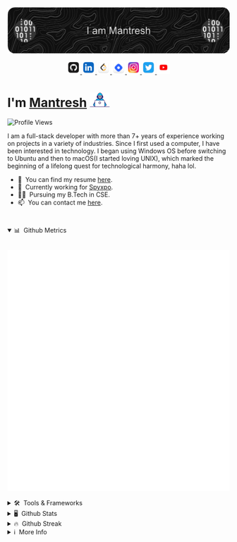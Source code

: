 [![Header](./images/header.png "Header")](https://www.mantreshkhurana.com/)

<p align="center">

<a href="https://github.com/mantreshkhurana" target="_blank">
    <img src="./images/logos/github.png" height="30px">
</a>
<a href="https://www.linkedin.com/in/mantreshkhurana" target="_blank">
    <img src="./images/logos/linkedin.png" height="30px">
</a>
<a href="https://www.leetcode.com/mantreshkhurana" target="_blank">
    <img src="./images/logos/leetcode.png" height="30px">
</a>
<a href="https://hashnode.mantreshkhurana.com" target="_blank">
    <img src="./images/logos/hashnode.png" height="30px">
</a>
<a href="https://www.instagram.com/mantreshkhurana" target="_blank">
    <img src="./images/logos/ig.png" height="30px">
</a>
<a href="https://www.twitter.com/mantreshkhurana" target="_blank">
    <img src="./images/logos/twitter.png" height="30px">
</a>
<a href="https://www.youtube.com/@mantreshkhurana" target="_blank">
    <img src="./images/logos/youtube.png" height="30px">
</a>

</p>

# I'm [Mantresh](https://www.mantreshkhurana.com) <img src="./images/typing.gif" width="45px"> 

![Profile Views](https://komarev.com/ghpvc/?username=mantreshkhurana&label=Profile%20views&color=0e75b6&style=flat)

I am a full-stack developer with more than 7+ years of experience working on projects in a variety of industries. Since I first used a computer, I have been interested in technology. I began using Windows OS before switching to Ubuntu and then to macOS(I started loving UNIX), which marked the beginning of a lifelong quest for technological harmony, haha lol.

- 📝 &nbsp;You can find my resume [here](https://www.mantreshkhurana.com/resume).
- 🔭 &nbsp;Currently working for [Spyxpo](https://www.spyxpo.com).
- 👨‍🎓 &nbsp;Pursuing my B.Tech in CSE.
- 📫 &nbsp;You can contact me [here](https://www.mantreshkhurana.com/contact).

#

<details open>

<summary>📊 &nbsp;Github Metrics</summary>

<br>

![Metrics](github-metrics.svg)

</details>

<details>

<summary>🛠️ &nbsp;Tools & Frameworks</summary>

<br>

![Tools](https://skillicons.dev/icons?i=flutter,dart,go,kotlin,swift,html,c,python,cpp,rust,blender,github,tensorflow,git,aws,golang,javascript,react,linux,bash,gcp,flask,django,docker,css,java,mysql,nodejs,php,mongo,matlab,pytorch,r,sqlite,electron,ts,)

> These are some of the tools and frameworks that I have worked with. My expertise includes working on web, mobile, desktop, and embedded systems. I have utilized a wide range of technologies, including Python, Rust, C, C++, Java, JavaScript, HTML, CSS, React, React Native, Electron, Node.js, GCP, MongoDB, MySQL, Flutter, Shell Scripting, Git, Docker, UE5, AWS, Unity, Fusion 360, Blender, EAGLE, easyEDA, Arduino, Raspberry Pi, ESP32, ESP8266, STM32, among others.

</details>

<details>

<summary>🖥️ &nbsp;Github Stats</summary>

<br>

[![Stats](https://github-readme-stats.vercel.app/api?username=mantreshkhurana&count_private=true&show_icons=true&locale=en&theme=dark&border_radius=12)](https://github.com/mantreshkhurana)

</details>

<details>

<summary>🔥 &nbsp;Github Streak</summary>

<br>

[![Contributions](https://github-readme-streak-stats.herokuapp.com/?user=mantreshkhurana&&theme=dark&border_radius=12)](https://github.com/mantreshkhurana)

</details>

<details>

<summary>ℹ️ &nbsp;More Info</summary>

<br>

> Note: My contributions are not limited to the repositories mentioned below. I have been contributing to private repositories as well, which I cannot disclose here. My contributions are for both personal and professional projects where [Spyxpo](https://www.spyxpo.com) is one of them, I have been working on it for more than 7 years now.

</details>
